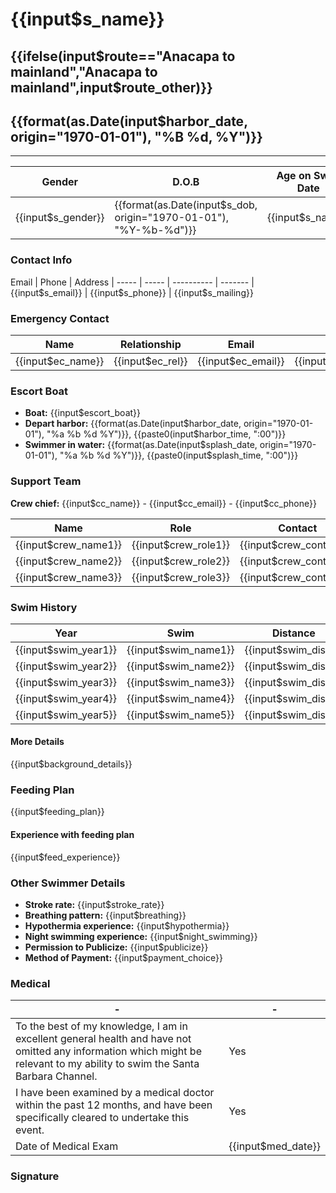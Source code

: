 # {{input$s_name}}
## {{ifelse(input$route=="Anacapa to mainland","Anacapa to mainland",input$route_other)}}
## {{format(as.Date(input$harbor_date, origin="1970-01-01"), "%B %d, %Y")}}

---

Gender | D.O.B | Age on Swim Date | Citizen
------ | ----- | ---------------- | -------
{{input$s_gender}} | {{format(as.Date(input$s_dob, origin="1970-01-01"), "%Y-%b-%d")}} | {{input$s_name}} | {{input$s_citizenship}}

### Contact Info

Email | Phone | Address |
----- | ----- | ---------- | ------- |
{{input$s_email}} | {{input$s_phone}} | {{input$s_mailing}}

### Emergency Contact

Name | Relationship | Email | Phone | 
---- | ----- | ----- | ---------- |
{{input$ec_name}} | {{input$ec_rel}} | {{input$ec_email}} | {{input$ec_phone}}

### Escort Boat

- **Boat:** {{input$escort_boat}}
- **Depart harbor:** {{format(as.Date(input$harbor_date, origin="1970-01-01"), "%a %b %d %Y")}}, {{paste0(input$harbor_time, ":00")}}
- **Swimmer in water:** {{format(as.Date(input$splash_date, origin="1970-01-01"), "%a %b %d %Y")}}, {{paste0(input$splash_time, ":00")}}

### Support Team

**Crew chief:** {{input$cc_name}} - {{input$cc_email}} - {{input$cc_phone}}

Name | Role | Contact
---- | ---- | -------
{{input$crew_name1}} | {{input$crew_role1}} | {{input$crew_contact1}}
{{input$crew_name2}} | {{input$crew_role2}} | {{input$crew_contact2}}
{{input$crew_name3}} | {{input$crew_role3}} | {{input$crew_contact3}}

### Swim History

Year | Swim | Distance | Duration | Temp
---- | ---- | -------- | -------- | ----
{{input$swim_year1}} | {{input$swim_name1}} | {{input$swim_dist1}} | {{input$swim_dur1}} | {{input$swim_temp1}}
{{input$swim_year2}} | {{input$swim_name2}} | {{input$swim_dist2}} | {{input$swim_dur2}} | {{input$swim_temp2}}
{{input$swim_year3}} | {{input$swim_name3}} | {{input$swim_dist3}} | {{input$swim_dur3}} | {{input$swim_temp3}}
{{input$swim_year4}} | {{input$swim_name4}} | {{input$swim_dist4}} | {{input$swim_dur4}} | {{input$swim_temp4}}
{{input$swim_year5}} | {{input$swim_name5}} | {{input$swim_dist5}} | {{input$swim_dur5}} | {{input$swim_temp5}}

#### More Details

{{input$background_details}}

### Feeding Plan

{{input$feeding_plan}}

#### Experience with feeding plan

{{input$feed_experience}}

### Other Swimmer Details

- **Stroke rate:** {{input$stroke_rate}}
- **Breathing pattern:** {{input$breathing}}
- **Hypothermia experience:** {{input$hypothermia}}
- **Night swimming experience:** {{input$night_swimming}}
- **Permission to Publicize:** {{input$publicize}}
- **Method of Payment:** {{input$payment_choice}}

### Medical

\-  |  \-
-- | --
To the best of my knowledge, I am in excellent general health and have not omitted any information which might be relevant to my ability to swim the Santa Barbara Channel. | Yes
I have been examined by a medical doctor within the past 12 months, and have been specifically cleared to undertake this event. | Yes
Date of Medical Exam | {{input$med_date}}

### Signature

<div id="sig_img"></div>